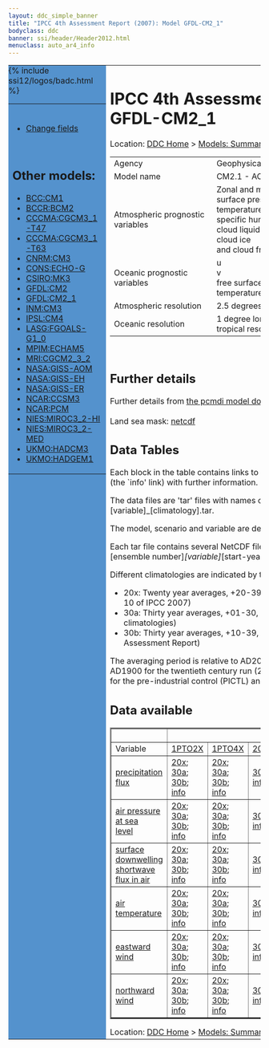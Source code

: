 ```yaml
---
layout: ddc_simple_banner
title: "IPCC 4th Assessment Report (2007): Model GFDL-CM2_1"
bodyclass: ddc
banner: ssi/header/Header2012.html
menuclass: auto_ar4_info
---
```



<table width="100%" border="0" cellspacing="0" cellpadding="0" style="border-collapse: collapse;">
<tr style="margin:0;padding:0;border:0;">
<td style="margin:0;padding:0;border:0;height:1pt;width:150pt;background:#5492CD;" valign="top" >

<div id="lh-col2" class="auto_ar4_info">
<table class="menumain" bgcolor="#5492CD" cellspacing="0" width="100%" border="0">
<tr><td>

<br/>
<ul><li><a href="model-GFDL-CM2_1-change.html">Change fields</a></li></ul><br/>

<h2> Other models:</h2>
<ul>
<li><a href="model-BCC-CM1.html">BCC:CM1</a></li>
<li><a href="model-BCCR-BCM2.html">BCCR:BCM2</a></li>
<li><a href="model-CCCMA-CGCM3_1-T47.html">CCCMA:CGCM3_1-T47</a></li>
<li><a href="model-CCCMA-CGCM3_1-T63.html">CCCMA:CGCM3_1-T63</a></li>
<li><a href="model-CNRM-CM3.html">CNRM:CM3</a></li>
<li><a href="model-CONS-ECHO-G.html">CONS:ECHO-G</a></li>
<li><a href="model-CSIRO-MK3.html">CSIRO:MK3</a></li>
<li><a href="model-GFDL-CM2.html">GFDL:CM2</a></li>
<li><a href="model-GFDL-CM2_1.html">GFDL:CM2_1</a></li>
<li><a href="model-INM-CM3.html">INM:CM3</a></li>
<li><a href="model-IPSL-CM4.html">IPSL:CM4</a></li>
<li><a href="model-LASG-FGOALS-G1_0.html">LASG:FGOALS-G1_0</a></li>
<li><a href="model-MPIM-ECHAM5.html">MPIM:ECHAM5</a></li>
<li><a href="model-MRI-CGCM2_3_2.html">MRI:CGCM2_3_2</a></li>
<li><a href="model-NASA-GISS-AOM.html">NASA:GISS-AOM</a></li>
<li><a href="model-NASA-GISS-EH.html">NASA:GISS-EH</a></li>
<li><a href="model-NASA-GISS-ER.html">NASA:GISS-ER</a></li>
<li><a href="model-NCAR-CCSM3.html">NCAR:CCSM3</a></li>
<li><a href="model-NCAR-PCM.html">NCAR:PCM</a></li>
<li><a href="model-NIES-MIROC3_2-HI.html">NIES:MIROC3_2-HI</a></li>
<li><a href="model-NIES-MIROC3_2-MED.html">NIES:MIROC3_2-MED</a></li>
<li><a href="model-UKMO-HADCM3.html">UKMO:HADCM3</a></li>
<li><a href="model-UKMO-HADGEM1.html">UKMO:HADGEM1</a></li>
</ul>

</td></tr> 
{% include ssi12/logos/badc.html %}
</table>
</div>
</td>
<td><h1>IPCC 4th Assessment Report (2007): Model GFDL-CM2_1</h1>

<!-- Breadcrumb1 -->
<div id="breadcrumb1" align="left">
Location: <a href="/index.html">DDC Home</a> > <a href="/sim/gcm_clim/">Models: Summary Data</a>
> <a href="/sim/gcm_clim/SRES_AR4/index.html">AR4 (2007): SRES scenarios</a>
</div>
<!-- End of Breadcrumb1 --><table class="meta-data-table">
<tr>
     <td class="meta-table-col1">Agency</td><td> Geophysical Fluid Dynamics Laboratory,NOAA</td>
</tr>
<tr>
     <td class="meta-table-col1">Model name</td><td> CM2.1 - AOGCM</td>
</tr>
<tr>
     <td class="meta-table-col1">Atmospheric prognostic variables</td><td> Zonal and meridional wind components<br/>
 surface pressure<br/>
 temperature<br/>
 specific humidity of water vapor<br/>
 cloud liquid<br/>
 cloud ice<br/>
 and cloud fraction</td>
</tr>
<tr>
     <td class="meta-table-col1">Oceanic prognostic variables</td><td> u<br/>
v<br/>
free surface height<br/>
 temperature and salinity</td>
</tr>
<tr>
     <td class="meta-table-col1">Atmospheric resolution</td><td> 2.5 degrees longitude, 2.0 degrees latitude, 24 levels</td>
</tr>
<tr>
     <td class="meta-table-col1">Oceanic resolution</td><td> 1 degree longitudinal, 1 degree latitudinal with enhanced tropical resolution (1/3 on equator)</td>
</tr>
</table>

<br/>
<h2>Further details</h2>
    Further details from <a href="http://www-pcmdi.llnl.gov/ipcc/model_documentation/ipcc_model_documentation.php">
          the pcmdi model documentation page</a>
<br/>
<br/>Land sea mask: <a href="http://apps.ipcc-data.org/cgi-bin/downl/ar4_nc/sftlf/GFCM21_sftlf.nc">netcdf</a><br/>
<h2> Data Tables</h2>

Each block in the table contains links to one or more data files and
to one information page (the `info' link) with further information.
<p/>

The data files are 'tar' files with names of the form
[model]_[scenario]_[variable]_[climatology].tar.
<p/>

The model, scenario and variable are determined by the position in
the table.
<p/>

Each tar file contains several NetCDF files with names of the form:
[model]_[scenario]_[ensemble number]_[variable]_[start-year]-[end-year].nc.
<p/>

Different climatologies are indicated by the links within each table entry.
<ul>
<li>20x: Twenty year averages, +20-39, +46-65, +80-99, +180-199 (as used in Chapt. 10 of IPCC 2007)</li>
<li>30a: Thirty year averages, +01-30, +31-60, +61-90 (as used in the observational climatologies)</li>
<li>30b: Thirty year averages, +10-39, +40-69, +70-99 (for compatibility with the 3rd Assessment Report)</li>
</ul>
The averaging period is relative to AD2000 for SRES scenarios A1B, A2 and B1,
relative to AD1900 for the twentieth century run (20C3M) and relative to the
start of the experiment for the pre-industrial control (PICTL) and the
1PCTO2X and 1PCTO4X runs.
<p/>

<h2>Data available</h2>

<table class="data-table"  border="2">
<tr><td></td>
<td colspan="8" align="center">Scenario</td>
</tr>
<tr><td>Variable</td>
      <td><a href="scenario-1PTO2X.html">1PTO2X</a></td>
      <td><a href="scenario-1PTO4X.html">1PTO4X</a></td>
      <td><a href="scenario-20C3M.html">20C3M</a></td>
      <td><a href="scenario-COMMIT.html">COMMIT</a></td>
      <td><a href="scenario-PICTL.html">PICTL</a></td>
      <td><a href="scenario-SRA1B.html">SRA1B</a></td>
      <td><a href="scenario-SRA2.html">SRA2</a></td>
      <td><a href="scenario-SRB1.html">SRB1</a></td>
</tr>
<tr><td class="data-table-col1"><a href="var-precipitation_flux.html">precipitation flux</a></td>
      <td class="data-table-item">
      <a href="http://apps.ipcc-data.org/cgi-bin/downl/ar4_nc/pr/GFCM21_1PTO2X_pr_oc20x.tar">20x</a>;
      <a href="http://apps.ipcc-data.org/cgi-bin/downl/ar4_nc/pr/GFCM21_1PTO2X_pr_oc30a.tar">30a</a>;
      <a href="http://apps.ipcc-data.org/cgi-bin/downl/ar4_nc/pr/GFCM21_1PTO2X_pr_oc30b.tar">30b</a>;
      <a href="/ar4/info/GFDL-CM2_1_1PTO2X_pr.html">info</a></td>
      <td class="data-table-item">
      <a href="http://apps.ipcc-data.org/cgi-bin/downl/ar4_nc/pr/GFCM21_1PTO4X_pr_oc20x.tar">20x</a>;
      <a href="http://apps.ipcc-data.org/cgi-bin/downl/ar4_nc/pr/GFCM21_1PTO4X_pr_oc30a.tar">30a</a>;
      <a href="http://apps.ipcc-data.org/cgi-bin/downl/ar4_nc/pr/GFCM21_1PTO4X_pr_oc30b.tar">30b</a>;
      <a href="/ar4/info/GFDL-CM2_1_1PTO4X_pr.html">info</a></td>
      <td class="data-table-item">
      <a href="http://apps.ipcc-data.org/cgi-bin/downl/ar4_nc/pr/GFCM21_20C3M_pr_c30a.tar">30a</a>;
      <a href="/ar4/info/GFDL-CM2_1_20C3M_pr.html">info</a></td>
      <td class="data-table-item">
      <a href="http://apps.ipcc-data.org/cgi-bin/downl/ar4_nc/pr/GFCM21_COMMIT_pr_c20x.tar">20x</a>;
      <a href="http://apps.ipcc-data.org/cgi-bin/downl/ar4_nc/pr/GFCM21_COMMIT_pr_c30b.tar">30b</a>;
      <a href="/ar4/info/GFDL-CM2_1_COMMIT_pr.html">info</a></td>
      <td class="data-table-item">
      <a href="http://apps.ipcc-data.org/cgi-bin/downl/ar4_nc/pr/GFCM21_PICTL_pr_oc20x.tar">20x</a>;
      <a href="http://apps.ipcc-data.org/cgi-bin/downl/ar4_nc/pr/GFCM21_PICTL_pr_oc30a.tar">30a</a>;
      <a href="http://apps.ipcc-data.org/cgi-bin/downl/ar4_nc/pr/GFCM21_PICTL_pr_oc30b.tar">30b</a>;
      <a href="/ar4/info/GFDL-CM2_1_PICTL_pr.html">info</a></td>
      <td class="data-table-item">
      <a href="http://apps.ipcc-data.org/cgi-bin/downl/ar4_nc/pr/GFCM21_SRA1B_pr_c20x.tar">20x</a>;
      <a href="http://apps.ipcc-data.org/cgi-bin/downl/ar4_nc/pr/GFCM21_SRA1B_pr_c30b.tar">30b</a>;
      <a href="/ar4/info/GFDL-CM2_1_SRA1B_pr.html">info</a></td>
      <td class="data-table-item">
      <a href="http://apps.ipcc-data.org/cgi-bin/downl/ar4_nc/pr/GFCM21_SRA2_pr_c20x.tar">20x</a>;
      <a href="http://apps.ipcc-data.org/cgi-bin/downl/ar4_nc/pr/GFCM21_SRA2_pr_c30b.tar">30b</a>;
      <a href="/ar4/info/GFDL-CM2_1_SRA2_pr.html">info</a></td>
      <td class="data-table-item">
      <a href="http://apps.ipcc-data.org/cgi-bin/downl/ar4_nc/pr/GFCM21_SRB1_pr_c20x.tar">20x</a>;
      <a href="http://apps.ipcc-data.org/cgi-bin/downl/ar4_nc/pr/GFCM21_SRB1_pr_c30b.tar">30b</a>;
      <a href="/ar4/info/GFDL-CM2_1_SRB1_pr.html">info</a></td>
</tr>
<tr><td class="data-table-col1"><a href="var-air_pressure_at_sea_level.html">air pressure at sea<br/> level</a></td>
      <td class="data-table-item">
      <a href="http://apps.ipcc-data.org/cgi-bin/downl/ar4_nc/psl/GFCM21_1PTO2X_psl_oc20x.tar">20x</a>;
      <a href="http://apps.ipcc-data.org/cgi-bin/downl/ar4_nc/psl/GFCM21_1PTO2X_psl_oc30a.tar">30a</a>;
      <a href="http://apps.ipcc-data.org/cgi-bin/downl/ar4_nc/psl/GFCM21_1PTO2X_psl_oc30b.tar">30b</a>;
      <a href="/ar4/info/GFDL-CM2_1_1PTO2X_psl.html">info</a></td>
      <td class="data-table-item">
      <a href="http://apps.ipcc-data.org/cgi-bin/downl/ar4_nc/psl/GFCM21_1PTO4X_psl_oc20x.tar">20x</a>;
      <a href="http://apps.ipcc-data.org/cgi-bin/downl/ar4_nc/psl/GFCM21_1PTO4X_psl_oc30a.tar">30a</a>;
      <a href="http://apps.ipcc-data.org/cgi-bin/downl/ar4_nc/psl/GFCM21_1PTO4X_psl_oc30b.tar">30b</a>;
      <a href="/ar4/info/GFDL-CM2_1_1PTO4X_psl.html">info</a></td>
      <td class="data-table-item">
      <a href="http://apps.ipcc-data.org/cgi-bin/downl/ar4_nc/psl/GFCM21_20C3M_psl_c30a.tar">30a</a>;
      <a href="/ar4/info/GFDL-CM2_1_20C3M_psl.html">info</a></td>
      <td class="data-table-item">
      <a href="http://apps.ipcc-data.org/cgi-bin/downl/ar4_nc/psl/GFCM21_COMMIT_psl_c20x.tar">20x</a>;
      <a href="http://apps.ipcc-data.org/cgi-bin/downl/ar4_nc/psl/GFCM21_COMMIT_psl_c30b.tar">30b</a>;
      <a href="/ar4/info/GFDL-CM2_1_COMMIT_psl.html">info</a></td>
      <td class="data-table-item">
      <a href="http://apps.ipcc-data.org/cgi-bin/downl/ar4_nc/psl/GFCM21_PICTL_psl_oc20x.tar">20x</a>;
      <a href="http://apps.ipcc-data.org/cgi-bin/downl/ar4_nc/psl/GFCM21_PICTL_psl_oc30a.tar">30a</a>;
      <a href="http://apps.ipcc-data.org/cgi-bin/downl/ar4_nc/psl/GFCM21_PICTL_psl_oc30b.tar">30b</a>;
      <a href="/ar4/info/GFDL-CM2_1_PICTL_psl.html">info</a></td>
      <td class="data-table-item">
      <a href="http://apps.ipcc-data.org/cgi-bin/downl/ar4_nc/psl/GFCM21_SRA1B_psl_c20x.tar">20x</a>;
      <a href="http://apps.ipcc-data.org/cgi-bin/downl/ar4_nc/psl/GFCM21_SRA1B_psl_c30b.tar">30b</a>;
      <a href="/ar4/info/GFDL-CM2_1_SRA1B_psl.html">info</a></td>
      <td class="data-table-item">
      <a href="http://apps.ipcc-data.org/cgi-bin/downl/ar4_nc/psl/GFCM21_SRA2_psl_c20x.tar">20x</a>;
      <a href="http://apps.ipcc-data.org/cgi-bin/downl/ar4_nc/psl/GFCM21_SRA2_psl_c30b.tar">30b</a>;
      <a href="/ar4/info/GFDL-CM2_1_SRA2_psl.html">info</a></td>
      <td class="data-table-item">
      <a href="http://apps.ipcc-data.org/cgi-bin/downl/ar4_nc/psl/GFCM21_SRB1_psl_c20x.tar">20x</a>;
      <a href="http://apps.ipcc-data.org/cgi-bin/downl/ar4_nc/psl/GFCM21_SRB1_psl_c30b.tar">30b</a>;
      <a href="/ar4/info/GFDL-CM2_1_SRB1_psl.html">info</a></td>
</tr>
<tr><td class="data-table-col1"><a href="var-surface_downwelling_shortwave_flux_in_air.html">surface downwelling<br/> shortwave flux in air</a></td>
      <td class="data-table-item">
      <a href="http://apps.ipcc-data.org/cgi-bin/downl/ar4_nc/rsds/GFCM21_1PTO2X_rsds_oc20x.tar">20x</a>;
      <a href="http://apps.ipcc-data.org/cgi-bin/downl/ar4_nc/rsds/GFCM21_1PTO2X_rsds_oc30a.tar">30a</a>;
      <a href="http://apps.ipcc-data.org/cgi-bin/downl/ar4_nc/rsds/GFCM21_1PTO2X_rsds_oc30b.tar">30b</a>;
      <a href="/ar4/info/GFDL-CM2_1_1PTO2X_rsds.html">info</a></td>
      <td class="data-table-item">
      <a href="http://apps.ipcc-data.org/cgi-bin/downl/ar4_nc/rsds/GFCM21_1PTO4X_rsds_oc20x.tar">20x</a>;
      <a href="http://apps.ipcc-data.org/cgi-bin/downl/ar4_nc/rsds/GFCM21_1PTO4X_rsds_oc30a.tar">30a</a>;
      <a href="http://apps.ipcc-data.org/cgi-bin/downl/ar4_nc/rsds/GFCM21_1PTO4X_rsds_oc30b.tar">30b</a>;
      <a href="/ar4/info/GFDL-CM2_1_1PTO4X_rsds.html">info</a></td>
      <td class="data-table-item">
      <a href="http://apps.ipcc-data.org/cgi-bin/downl/ar4_nc/rsds/GFCM21_20C3M_rsds_c30a.tar">30a</a>;
      <a href="/ar4/info/GFDL-CM2_1_20C3M_rsds.html">info</a></td>
      <td class="data-table-item">
      <a href="http://apps.ipcc-data.org/cgi-bin/downl/ar4_nc/rsds/GFCM21_COMMIT_rsds_c20x.tar">20x</a>;
      <a href="http://apps.ipcc-data.org/cgi-bin/downl/ar4_nc/rsds/GFCM21_COMMIT_rsds_c30b.tar">30b</a>;
      <a href="/ar4/info/GFDL-CM2_1_COMMIT_rsds.html">info</a></td>
      <td class="data-table-item">
      <a href="http://apps.ipcc-data.org/cgi-bin/downl/ar4_nc/rsds/GFCM21_PICTL_rsds_oc20x.tar">20x</a>;
      <a href="http://apps.ipcc-data.org/cgi-bin/downl/ar4_nc/rsds/GFCM21_PICTL_rsds_oc30a.tar">30a</a>;
      <a href="http://apps.ipcc-data.org/cgi-bin/downl/ar4_nc/rsds/GFCM21_PICTL_rsds_oc30b.tar">30b</a>;
      <a href="/ar4/info/GFDL-CM2_1_PICTL_rsds.html">info</a></td>
      <td class="data-table-item">
      <a href="http://apps.ipcc-data.org/cgi-bin/downl/ar4_nc/rsds/GFCM21_SRA1B_rsds_c20x.tar">20x</a>;
      <a href="http://apps.ipcc-data.org/cgi-bin/downl/ar4_nc/rsds/GFCM21_SRA1B_rsds_c30b.tar">30b</a>;
      <a href="/ar4/info/GFDL-CM2_1_SRA1B_rsds.html">info</a></td>
      <td class="data-table-item">
      <a href="http://apps.ipcc-data.org/cgi-bin/downl/ar4_nc/rsds/GFCM21_SRA2_rsds_c20x.tar">20x</a>;
      <a href="http://apps.ipcc-data.org/cgi-bin/downl/ar4_nc/rsds/GFCM21_SRA2_rsds_c30b.tar">30b</a>;
      <a href="/ar4/info/GFDL-CM2_1_SRA2_rsds.html">info</a></td>
      <td class="data-table-item">
      <a href="http://apps.ipcc-data.org/cgi-bin/downl/ar4_nc/rsds/GFCM21_SRB1_rsds_c20x.tar">20x</a>;
      <a href="http://apps.ipcc-data.org/cgi-bin/downl/ar4_nc/rsds/GFCM21_SRB1_rsds_c30b.tar">30b</a>;
      <a href="/ar4/info/GFDL-CM2_1_SRB1_rsds.html">info</a></td>
</tr>
<tr><td class="data-table-col1"><a href="var-air_temperature.html">air temperature</a></td>
      <td class="data-table-item">
      <a href="http://apps.ipcc-data.org/cgi-bin/downl/ar4_nc/tas/GFCM21_1PTO2X_tas_oc20x.tar">20x</a>;
      <a href="http://apps.ipcc-data.org/cgi-bin/downl/ar4_nc/tas/GFCM21_1PTO2X_tas_oc30a.tar">30a</a>;
      <a href="http://apps.ipcc-data.org/cgi-bin/downl/ar4_nc/tas/GFCM21_1PTO2X_tas_oc30b.tar">30b</a>;
      <a href="/ar4/info/GFDL-CM2_1_1PTO2X_tas.html">info</a></td>
      <td class="data-table-item">
      <a href="http://apps.ipcc-data.org/cgi-bin/downl/ar4_nc/tas/GFCM21_1PTO4X_tas_oc20x.tar">20x</a>;
      <a href="http://apps.ipcc-data.org/cgi-bin/downl/ar4_nc/tas/GFCM21_1PTO4X_tas_oc30a.tar">30a</a>;
      <a href="http://apps.ipcc-data.org/cgi-bin/downl/ar4_nc/tas/GFCM21_1PTO4X_tas_oc30b.tar">30b</a>;
      <a href="/ar4/info/GFDL-CM2_1_1PTO4X_tas.html">info</a></td>
      <td class="data-table-item">
      <a href="http://apps.ipcc-data.org/cgi-bin/downl/ar4_nc/tas/GFCM21_20C3M_tas_c30a.tar">30a</a>;
      <a href="/ar4/info/GFDL-CM2_1_20C3M_tas.html">info</a></td>
      <td class="data-table-item">
      <a href="http://apps.ipcc-data.org/cgi-bin/downl/ar4_nc/tas/GFCM21_COMMIT_tas_c20x.tar">20x</a>;
      <a href="http://apps.ipcc-data.org/cgi-bin/downl/ar4_nc/tas/GFCM21_COMMIT_tas_c30b.tar">30b</a>;
      <a href="/ar4/info/GFDL-CM2_1_COMMIT_tas.html">info</a></td>
      <td class="data-table-item">
      <a href="http://apps.ipcc-data.org/cgi-bin/downl/ar4_nc/tas/GFCM21_PICTL_tas_oc20x.tar">20x</a>;
      <a href="http://apps.ipcc-data.org/cgi-bin/downl/ar4_nc/tas/GFCM21_PICTL_tas_oc30a.tar">30a</a>;
      <a href="http://apps.ipcc-data.org/cgi-bin/downl/ar4_nc/tas/GFCM21_PICTL_tas_oc30b.tar">30b</a>;
      <a href="/ar4/info/GFDL-CM2_1_PICTL_tas.html">info</a></td>
      <td class="data-table-item">
      <a href="http://apps.ipcc-data.org/cgi-bin/downl/ar4_nc/tas/GFCM21_SRA1B_tas_c20x.tar">20x</a>;
      <a href="http://apps.ipcc-data.org/cgi-bin/downl/ar4_nc/tas/GFCM21_SRA1B_tas_c30b.tar">30b</a>;
      <a href="/ar4/info/GFDL-CM2_1_SRA1B_tas.html">info</a></td>
      <td class="data-table-item">
      <a href="http://apps.ipcc-data.org/cgi-bin/downl/ar4_nc/tas/GFCM21_SRA2_tas_c20x.tar">20x</a>;
      <a href="http://apps.ipcc-data.org/cgi-bin/downl/ar4_nc/tas/GFCM21_SRA2_tas_c30b.tar">30b</a>;
      <a href="/ar4/info/GFDL-CM2_1_SRA2_tas.html">info</a></td>
      <td class="data-table-item">
      <a href="http://apps.ipcc-data.org/cgi-bin/downl/ar4_nc/tas/GFCM21_SRB1_tas_c20x.tar">20x</a>;
      <a href="http://apps.ipcc-data.org/cgi-bin/downl/ar4_nc/tas/GFCM21_SRB1_tas_c30b.tar">30b</a>;
      <a href="/ar4/info/GFDL-CM2_1_SRB1_tas.html">info</a></td>
</tr>
<tr><td class="data-table-col1"><a href="var-eastward_wind.html">eastward wind</a></td>
      <td class="data-table-item">
      <a href="http://apps.ipcc-data.org/cgi-bin/downl/ar4_nc/uas/GFCM21_1PTO2X_uas_oc20x.tar">20x</a>;
      <a href="http://apps.ipcc-data.org/cgi-bin/downl/ar4_nc/uas/GFCM21_1PTO2X_uas_oc30a.tar">30a</a>;
      <a href="http://apps.ipcc-data.org/cgi-bin/downl/ar4_nc/uas/GFCM21_1PTO2X_uas_oc30b.tar">30b</a>;
      <a href="/ar4/info/GFDL-CM2_1_1PTO2X_uas.html">info</a></td>
      <td class="data-table-item">
      <a href="http://apps.ipcc-data.org/cgi-bin/downl/ar4_nc/uas/GFCM21_1PTO4X_uas_oc20x.tar">20x</a>;
      <a href="http://apps.ipcc-data.org/cgi-bin/downl/ar4_nc/uas/GFCM21_1PTO4X_uas_oc30a.tar">30a</a>;
      <a href="http://apps.ipcc-data.org/cgi-bin/downl/ar4_nc/uas/GFCM21_1PTO4X_uas_oc30b.tar">30b</a>;
      <a href="/ar4/info/GFDL-CM2_1_1PTO4X_uas.html">info</a></td>
      <td class="data-table-item">
      <a href="http://apps.ipcc-data.org/cgi-bin/downl/ar4_nc/uas/GFCM21_20C3M_uas_c30a.tar">30a</a>;
      <a href="/ar4/info/GFDL-CM2_1_20C3M_uas.html">info</a></td>
      <td class="data-table-item">
      <a href="http://apps.ipcc-data.org/cgi-bin/downl/ar4_nc/uas/GFCM21_COMMIT_uas_c20x.tar">20x</a>;
      <a href="http://apps.ipcc-data.org/cgi-bin/downl/ar4_nc/uas/GFCM21_COMMIT_uas_c30b.tar">30b</a>;
      <a href="/ar4/info/GFDL-CM2_1_COMMIT_uas.html">info</a></td>
      <td class="data-table-item">
      <a href="http://apps.ipcc-data.org/cgi-bin/downl/ar4_nc/uas/GFCM21_PICTL_uas_oc20x.tar">20x</a>;
      <a href="http://apps.ipcc-data.org/cgi-bin/downl/ar4_nc/uas/GFCM21_PICTL_uas_oc30a.tar">30a</a>;
      <a href="http://apps.ipcc-data.org/cgi-bin/downl/ar4_nc/uas/GFCM21_PICTL_uas_oc30b.tar">30b</a>;
      <a href="/ar4/info/GFDL-CM2_1_PICTL_uas.html">info</a></td>
      <td class="data-table-item">
      <a href="http://apps.ipcc-data.org/cgi-bin/downl/ar4_nc/uas/GFCM21_SRA1B_uas_c20x.tar">20x</a>;
      <a href="http://apps.ipcc-data.org/cgi-bin/downl/ar4_nc/uas/GFCM21_SRA1B_uas_c30b.tar">30b</a>;
      <a href="/ar4/info/GFDL-CM2_1_SRA1B_uas.html">info</a></td>
      <td class="data-table-item">
      <a href="http://apps.ipcc-data.org/cgi-bin/downl/ar4_nc/uas/GFCM21_SRA2_uas_c20x.tar">20x</a>;
      <a href="http://apps.ipcc-data.org/cgi-bin/downl/ar4_nc/uas/GFCM21_SRA2_uas_c30b.tar">30b</a>;
      <a href="/ar4/info/GFDL-CM2_1_SRA2_uas.html">info</a></td>
      <td class="data-table-item">
      <a href="http://apps.ipcc-data.org/cgi-bin/downl/ar4_nc/uas/GFCM21_SRB1_uas_c20x.tar">20x</a>;
      <a href="http://apps.ipcc-data.org/cgi-bin/downl/ar4_nc/uas/GFCM21_SRB1_uas_c30b.tar">30b</a>;
      <a href="/ar4/info/GFDL-CM2_1_SRB1_uas.html">info</a></td>
</tr>
<tr><td class="data-table-col1"><a href="var-northward_wind.html">northward wind</a></td>
      <td class="data-table-item">
      <a href="http://apps.ipcc-data.org/cgi-bin/downl/ar4_nc/vas/GFCM21_1PTO2X_vas_oc20x.tar">20x</a>;
      <a href="http://apps.ipcc-data.org/cgi-bin/downl/ar4_nc/vas/GFCM21_1PTO2X_vas_oc30a.tar">30a</a>;
      <a href="http://apps.ipcc-data.org/cgi-bin/downl/ar4_nc/vas/GFCM21_1PTO2X_vas_oc30b.tar">30b</a>;
      <a href="/ar4/info/GFDL-CM2_1_1PTO2X_vas.html">info</a></td>
      <td class="data-table-item">
      <a href="http://apps.ipcc-data.org/cgi-bin/downl/ar4_nc/vas/GFCM21_1PTO4X_vas_oc20x.tar">20x</a>;
      <a href="http://apps.ipcc-data.org/cgi-bin/downl/ar4_nc/vas/GFCM21_1PTO4X_vas_oc30a.tar">30a</a>;
      <a href="http://apps.ipcc-data.org/cgi-bin/downl/ar4_nc/vas/GFCM21_1PTO4X_vas_oc30b.tar">30b</a>;
      <a href="/ar4/info/GFDL-CM2_1_1PTO4X_vas.html">info</a></td>
      <td class="data-table-item">
      <a href="http://apps.ipcc-data.org/cgi-bin/downl/ar4_nc/vas/GFCM21_20C3M_vas_c30a.tar">30a</a>;
      <a href="/ar4/info/GFDL-CM2_1_20C3M_vas.html">info</a></td>
      <td class="data-table-item">
      <a href="http://apps.ipcc-data.org/cgi-bin/downl/ar4_nc/vas/GFCM21_COMMIT_vas_c20x.tar">20x</a>;
      <a href="http://apps.ipcc-data.org/cgi-bin/downl/ar4_nc/vas/GFCM21_COMMIT_vas_c30b.tar">30b</a>;
      <a href="/ar4/info/GFDL-CM2_1_COMMIT_vas.html">info</a></td>
      <td class="data-table-item">
      <a href="http://apps.ipcc-data.org/cgi-bin/downl/ar4_nc/vas/GFCM21_PICTL_vas_oc20x.tar">20x</a>;
      <a href="http://apps.ipcc-data.org/cgi-bin/downl/ar4_nc/vas/GFCM21_PICTL_vas_oc30a.tar">30a</a>;
      <a href="http://apps.ipcc-data.org/cgi-bin/downl/ar4_nc/vas/GFCM21_PICTL_vas_oc30b.tar">30b</a>;
      <a href="/ar4/info/GFDL-CM2_1_PICTL_vas.html">info</a></td>
      <td class="data-table-item">
      <a href="http://apps.ipcc-data.org/cgi-bin/downl/ar4_nc/vas/GFCM21_SRA1B_vas_c20x.tar">20x</a>;
      <a href="http://apps.ipcc-data.org/cgi-bin/downl/ar4_nc/vas/GFCM21_SRA1B_vas_c30b.tar">30b</a>;
      <a href="/ar4/info/GFDL-CM2_1_SRA1B_vas.html">info</a></td>
      <td class="data-table-item">
      <a href="http://apps.ipcc-data.org/cgi-bin/downl/ar4_nc/vas/GFCM21_SRA2_vas_c20x.tar">20x</a>;
      <a href="http://apps.ipcc-data.org/cgi-bin/downl/ar4_nc/vas/GFCM21_SRA2_vas_c30b.tar">30b</a>;
      <a href="/ar4/info/GFDL-CM2_1_SRA2_vas.html">info</a></td>
      <td class="data-table-item">
      <a href="http://apps.ipcc-data.org/cgi-bin/downl/ar4_nc/vas/GFCM21_SRB1_vas_c20x.tar">20x</a>;
      <a href="http://apps.ipcc-data.org/cgi-bin/downl/ar4_nc/vas/GFCM21_SRB1_vas_c30b.tar">30b</a>;
      <a href="/ar4/info/GFDL-CM2_1_SRB1_vas.html">info</a></td>
</tr>
</table>
<!-- Breadcrumb2 -->
<div id="breadcrumb2" align="left">
Location: <a href="/index.html">DDC Home</a> > <a href="/sim/gcm_clim/">Models: Summary Data</a>
> <a href="/sim/gcm_clim/SRES_AR4/index.html">AR4 (2007): SRES scenarios</a>
</div>
<!-- End of Breadcrumb2 --></td></tr></table>
